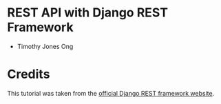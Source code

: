 # REST API with Django REST Framework

* Timothy Jones Ong

# Credits

This tutorial was taken from the [official Django REST framework website](https://www.django-rest-framework.org/tutorial/1-serialization/).
